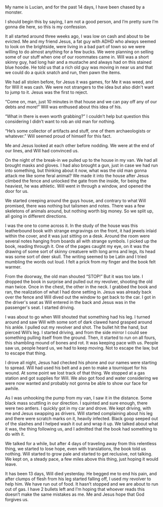 My name is Lucian, and for the past 14 days, I have been chased by a monster.

I should begin this by saying, I am not a good person, and I’m pretty sure I’m gonna die here, so this is my confession.

It all started around three weeks ago, I was low on cash and about to be evicted. Me and my friend Jesus, a fat guy with ADHD who always seemed to look on the brightside, were living in a bad part of town so we were willing to do almost anything for a few bucks. We were planning on selling some of our stuff when one of our roommates came in. Will was a short skinny guy, had long hair and a mustache and always had on this stained blue hoodie. He told us that a rich old guy was moving in near us and that we could do a quick snatch and run, then pawn the items.

We had all stolen before, for Jesus it was games, for Me it was weed, and for Will it was cash. We were not strangers to the idea but also didn't want to jump to it. Jesus was the first to reject.

“Come on, man, just 10 minutes in that house and we can pay off any of our debts and more!” Will was enthused about this idea of his.

“What in there is even worth grabbing?” I couldn’t help but question this considering I didn’t want to rob an old man for nothing.

“He’s some collector of artifacts and stuff, one of them archaeologists or whatever.” Will seemed proud of himself for this fact.

Me and Jesus looked at each other before nodding. We were at the end of our lines, and Will had convinced us.

On the night of the break-in we pulled up to the house in my van. We had all brought masks and gloves. I had also brought a gun, just in case we had run into something, but thinking about it now, what was the old man gonna attack me like some feral animal? We made it into the house after Jesus climbed the fence and unlocked the gate from the inside, for being the heaviest, he was athletic. Will went in through a window, and opened the door for us.

We started creeping around the guys house, and contrary to what Will promised, there was nothing but talismen and notes. There was a few skeletons of animals around, but nothing worth big money. So we split up, all going in different directions.

 I was the one to come across it. In the study of the house was this leatherbound book with strange engravings on the front, it had jewels inlaid within the cover, and it was just sitting on a desk. Around the room were several notes hanging from boards all with strange symbols. I picked up the book, reading through it. One of the pages caught my eye, on it was the drawing of some sort of skinny creatuere with long arms and legs, its head was some sort of deer skull. The writing seemed to be Latin and I tried mumbling the words out loud. I felt a prick from my finger and the book felt warmer.

From the doorway, the old man shouted “STOP!” But it was too late. I dropped the book in surprise and pulled out my revolver, shooting the old man twice. Once in the chest, the other in the neck. I grabbed the book and ran, the realization of what I had done setting in. Jesus was already back over the fence and Will dived out the window to get back to the car. I got in the driver's seat as Will entered in the back and Jesus was in the passenger's seat. I started driving. 

I was about to go when Will shouted that something had his leg. I turned around and saw Will with some sort of dark clawed hand grasped around his ankle. I pulled out my revolver and shot. The bullet hit the hand, but pierced Will’s leg. I started driving, and from the side mirror I could see something pulling itself from the ground. Then, it started to run on all fours, this shambling mound of bones and rot. It was keeping pace with us. People saw us, people heard us, we had to keep moving. Not to escape the law, but to escape that thing.

I drove all night, Jesus had checked his phone and our names were starting to spread. Will had used his belt and a pen to make a tourniquet for his wound. At some point we lost track of that thing. We stopped at a gas station and got supplies for Will. We also got food and water considering we were now wanted and probably not gonna be able to show our face for awhile.

As I was unhooking the pump from my van, I saw it in the distance. Some black mass scuttling in our direction. I squinted and sure enough, there were two antlers. I quickly got in my car and drove. We kept driving, with me and Jesus swapping as drivers. Will started complaining about his leg and there were scratch marks on it, heavily infected. Black goop seeped out of the slashes and I helped wash it out and wrap it up. We talked about what it was, the thing following us, and I admitted that the book had something to do with it.

We talked for a while, but after 4 days of traveling away from this relentless thing, we started to lose hope, even with translations, the book told us nothing. Will started to grow pale and started to get reclusive, not talking. We kept on, a steady pace, a few miles above this thing, just hoping it would leave.

It has been 13 days, Will died yesterday. He begged me to end his pain, and after clumps of flesh from his leg started falling off, I used my revolver to help him. We have run out of food. It hasn’t stopped and we are about to run out of gas. I have 2 bullets left and I’m hoping that whoever reads this doesn’t make the same mistakes as me. Me and Jesus hope that God forgives us.
